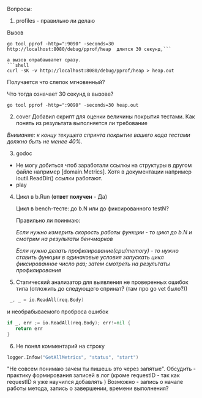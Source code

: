 Вопросы:

1. profiles - правильно ли делаю

Вызов 
```shell
go tool pprof -http=":9090" -seconds=30 http://localhost:8080/debug/pprof/heap  длится 30 секунд,```

а вызов отрабаыватет сразу.
```shell
curl -sK -v http://localhost:8080/debug/pprof/heap > heap.out
```

Получается что слепок мгновенный?

Что тогда означает 30 секунд в вызове?

```shell
go tool pprof -http=":9090" -seconds=30 heap.out
```

2. cover
Добавил скрипт для оценки величины покрытия тестами. Как понять из результата выполняется ли требование

*Внимание: к концу текущего спринта покрытие вашего кода тестами должно быть не менее 40%.*

3. godoc

* Не могу добиться чтоб заработали ссылкы на структуры в другом файле например [domain.Metrics]. Хотя в документации например ioutil.ReadDir() ссылки работают.
* play


4. Цикл в b.Run (__ответ получен__ - Да)

   Цикл в bench-тесте: до b.N или до фиксированного testN?

   Правильно ли поинмаю:

   *Если нужно измерить скорость работы функции - то цикл до b.N и смотрим на результаты бенчмарков*

   *Если нужно делать профилирование(cpu/memory) - то нужно ставить функции в одинаковые условия запускать цикл фиксированное число раз; затем смотреть на результаты профилирования*

5. Статический анализатор для выявления не проверенных ошибок типа (отложить до следующего спринат? (там про go vet было?))
```go
 _, _ = io.ReadAll(req.Body) 
 ```
 и необрабываемого проброса ошибок 
 ```go
 if _, err ;= io.ReadAll(req.Body); err!=nil {
    return err
 }
 ```

6. Не понял комментарий на строку
```go
logger.Infow("GetAllMetrics", "status", "start")
```
"Не совсем понимаю зачем ты пишешь это через запятые".
Обсудить - практику формирования записей в лог (кроме requestID - так как requestID я уже научился добавлять  )
Возможно - запись о начале работы метода, запись о завершении, времени выполнения?